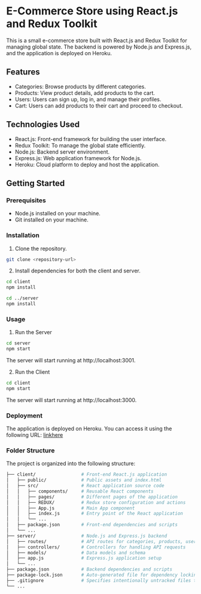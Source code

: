 # E-Commerce Store using React.js and Redux Toolkit

This is a small e-commerce store built with React.js and Redux Toolkit for managing global state. The backend is powered by Node.js and Express.js, and the application is deployed on Heroku.

## Features

- Categories: Browse products by different categories.
- Products: View product details, add products to the cart.
- Users: Users can sign up, log in, and manage their profiles.
- Cart: Users can add products to their cart and proceed to checkout.

## Technologies Used

- React.js: Front-end framework for building the user interface.
- Redux Toolkit: To manage the global state efficiently.
- Node.js: Backend server environment.
- Express.js: Web application framework for Node.js.
- Heroku: Cloud platform to deploy and host the application.

## Getting Started

### Prerequisites

- Node.js installed on your machine.
- Git installed on your machine.

### Installation

1. Clone the repository.

```bash
git clone <repository-url>
```
2. Install dependencies for both the client and server.

```bash
cd client
npm install

cd ../server
npm install
```

### Usage

1. Run the Server

```bash
cd server
npm start
```
The server will start running at http://localhost:3001.


2. Run the Client

```bash
cd client
npm start
```

The server will start running at http://localhost:3000.

### Deployment
The application is deployed on Heroku. You can access it using the following URL:
[linkhere](https://my-redux-store-mern-55daed3946a0.herokuapp.com/)

### Folder Structure
The project is organized into the following structure:

```bash
├── client/                 # Front-end React.js application
│   ├── public/             # Public assets and index.html
│   ├── src/                # React application source code
│   │   ├── components/     # Reusable React components
│   │   ├── pages/          # Different pages of the application
│   │   ├── REDUX/          # Redux store configuration and actions
│   │   ├── App.js          # Main App component
│   │   ├── index.js        # Entry point of the React application
│   │   └── ...
│   ├── package.json        # Front-end dependencies and scripts
│   └── ...
├── server/                 # Node.js and Express.js backend
│   ├── routes/             # API routes for categories, products, users, and cart
│   ├── controllers/        # Controllers for handling API requests
│   ├── models/             # Data models and schema
│   ├── app.js              # Express.js application setup
│   └── ...
├── package.json            # Backend dependencies and scripts
├── package-lock.json       # Auto-generated file for dependency locking
├── .gitignore              # Specifies intentionally untracked files to ignore
└── ...

```
